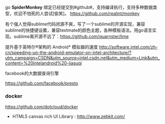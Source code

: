 go **SpiderMonkey** 绑定已经提交到#github#，支持编译执行，支持多种数据类型，欢迎不怕死的人尝试[偷笑]。
https://github.com/realint/monkey

有个强人觉得sublime代码闭源不爽，写了一个sublime的开源实现，兼容sublime的快捷键设置，兼容textmate的颜色主题，各种模板语法。用go语言实现。sublime离开源不远了：https://github.com/quarnster/lime


提升基于英特尔®架构的 Android* 模拟器的速度
http://software.intel.com/zh-cn/speeding-up-the-android-emulator-on-intel-architecture/?utm_campaign=CSDN&utm_source=intel.csdn.net&utm_medium=Link&utm_content=%20intelandroid%20-jiasuqi



facebook的大数据查询引擎

https://github.com/facebook/presto


### docker

  https://github.com/dotcloud/docker


* HTML5 canvas rich UI  Library : http://www.zebkit.com/
